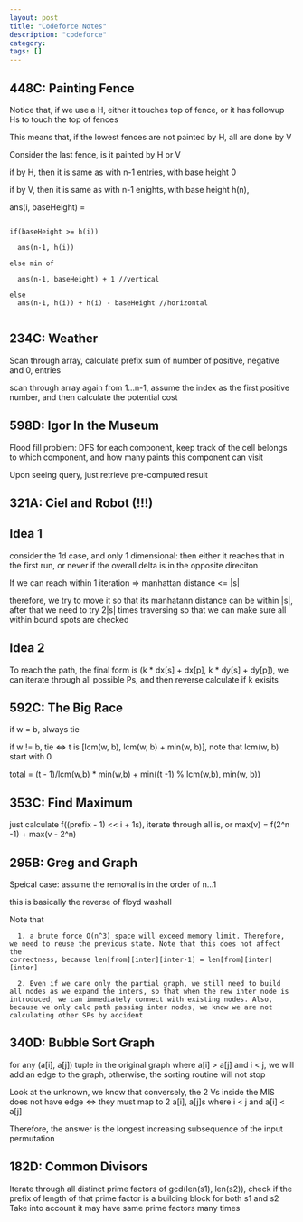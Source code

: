 ```yaml
---
layout: post
title: "Codeforce Notes"
description: "codeforce"
category: 
tags: []
---
```


448C: Painting Fence
---------
Notice that, if we use a H, either it touches top of fence, or it has followup Hs to touch the top of fences

This means that, if the lowest fences are not painted by H, all are done by V

Consider the last fence, is it painted by H or V

if by H, then it is same as with n-1 entries, with base height 0

if by V, then it is same as with n-1 enights, with base height h(n), 

ans(i, baseHeight) = 

```

if(baseHeight >= h(i))

  ans(n-1, h(i))  

else min of

  ans(n-1, baseHeight) + 1 //vertical

else
  ans(n-1, h(i)) + h(i) - baseHeight //horizontal


```


234C: Weather
--------
Scan through array, calculate prefix sum of number of positive, negative and 0, entries

scan through array again from 1...n-1, assume the index as the first positive number, and then calculate the potential cost



598D: Igor In the Museum
---------
Flood fill problem: DFS for each component, keep track of the cell belongs to which component, and how many paints this component can visit

Upon seeing query, just retrieve pre-computed result


321A: Ciel and Robot (!!!)
--------

Idea 1
-------
consider the 1d case, and only 1 dimensional: then either it reaches that in the first run, or never if the overall delta is in the opposite
direciton

If we can reach within 1 iteration => manhattan distance <= |s|

therefore, we try to move it so that its manhatann distance can be within |s|, after that we need to try 2|s| times traversing so that we
can make sure all within bound spots are checked

Idea 2
-------
To reach the path, the final form is (k * dx[s] + dx[p], k * dy[s] + dy[p]), we can iterate through all possible Ps, and then reverse
calculate if k exisits


592C: The Big Race
--------
if w = b, always tie

if w != b, tie <=> t is [lcm(w, b), lcm(w, b) + min(w, b)], note that lcm(w, b) start with 0

total = (t - 1)/lcm(w,b) * min(w,b) + min((t -1) % lcm(w,b), min(w, b))


353C: Find Maximum
--------

just calculate f((prefix - 1) << i + 1s), iterate through all is, or max(v) = f(2^n -1) + max(v - 2^n)

295B: Greg and Graph
----------
Speical case: assume the removal is in the order of n...1

this is basically the reverse of floyd washall

Note that

```
  1. a brute force O(n^3) space will exceed memory limit. Therefore, we need to reuse the previous state. Note that this does not affect the
correctness, because len[from][inter][inter-1] = len[from][inter][inter] 

  2. Even if we care only the partial graph, we still need to build all nodes as we expand the inters, so that when the new inter node is
introduced, we can immediately connect with existing nodes. Also, because we only calc path passing inter nodes, we know we are not
calculating other SPs by accident

```


340D: Bubble Sort Graph
---------
for any (a[i], a[j]) tuple in the original graph  where a[i] > a[j] and i < j, we will add an edge to the graph, otherwise, the sorting
routine will not stop

Look at the unknown, we know that conversely, the 2 Vs inside the MIS does not have edge <=> they must map to 2 a[i], a[j]s where i < j and
a[i] < a[j]

Therefore, the answer is the longest increasing subsequence of the input permutation


182D:  Common Divisors
-----------
Iterate through all distinct prime factors of gcd(len(s1), len(s2)), check if the prefix of length of that prime factor is a building
block for both s1 and s2
Take into account it may have same prime factors many times


